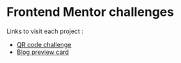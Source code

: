 # Frontend Mentor challenges

Links to visit each project : 
- [QR code challenge](https://anneclr.github.io/frontend-mentor/qr-code-component-main/)
- [Blog preview card](https://anneclr.github.io/frontend-mentor/blog-preview-card-main/)